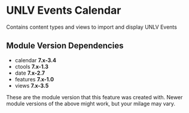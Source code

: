 # UNLV Events Calendar  
Contains content types and views to import and display UNLV Events  

## Module Version Dependencies  

 - calendar **7.x-3.4**
 - ctools **7.x-1.3**
 - date **7.x-2.7**
 - features **7.x-1.0**
 - views **7.x-3.5**  

 These are the module version that this feature was created with. Newer module versions of the above might work, but your milage may vary.
